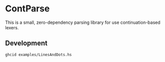 # ContParse

This is a small, zero-dependency parsing library for use continuation-based
lexers.

## Development

```
ghcid examples/LinesAndDots.hs
```
